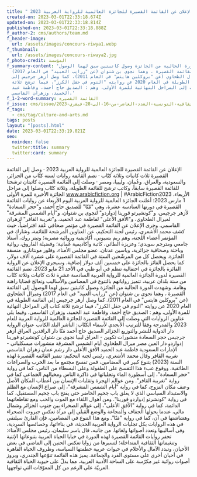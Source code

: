 ```yaml
---
title: " الإعلان عن القائمة القصيرة للجائزة العالمية للرواية العربية 2023"
created-on: 2023-03-01T22:33:18.674Z
updated-on: 2023-03-01T22:33:18.814Z
published-on: 2023-03-01T22:33:18.888Z
f_author-2: cms/authors/team.md
f_header-image:
  url: /assets/images/concours-riwya1.webp
f_thumbnail:
  url: /assets/images/concours-riwaya2.jpg
f_photo-credit: المؤسسة
f_summary-content: 'شهدت الدورة الحالية من الجائزة وصول كاتبتين سبق لهما الوصول
  إلى القائمة القصيرة ، وهما نجوى بن شتوان (عن "زرايب العبيد" في العام 2017)
  وميرال الطحاوي (عن "بروكلين هايتس" في العام 2011). كما وصل أزهر جرجيس إلى
  القائمة الطويلة في العام 2020 عن روايته "النوم في حقل الكرز"، فيما ترشح ثلاثة
  كتاب إلى المراحل النهائية للمرة الأولى، وهم : الصديق حاج أحمد، وفاطمة عبد
  الحميد، وزهران القاسمي.'
f_1-2-word-summary: القائمة القصيره
f_issue: cms/issue/مجلة-الثقافية-التونسية-العدد-العاشر-من-16-الى-28-فيفري-2023.md
f_tags:
  - cms/tag/Culture-and-arts.md
tags: posts
layout: "[posts].html"
date: 2023-03-01T22:33:19.021Z
seo:
  noindex: false
  twitter:title: summary
  twitter:card: summary
---
```

الإعلان عن القائمة القصيرة للجائزة العالمية للرواية العربية 2023 ·      وصل إلى القائمة القصيرة ثلاث كاتبات وثلاثة كتّاب ·      تضم القائمة روايات لستة كتّاب من الجزائر، والسعودية، والعراق، وعُمان، وليبيا، ومصر ·      وصلت إلى القائمة القصيرة كاتبتان ترشحتا للقائمة القصيرة سابقاً، وكاتب ترشح للقائمة الطويلة، وثلاثة كتّاب وصلوا إلى مراحل الجائزة الأخيرة للمرة الأولى www.arabicfiction.org | #ArabicFiction2023 الأربعاء، 1 مارس 2023: أعلنت الجائزة العالمية للرواية العربية اليوم الأربعاء عن روايات القائمة القصيرة في دورتها السادسة عشرة، وهي "مُنّا" للصديق حاج أحمد، و"حجر السعادة" لأزهر جرجيس، و"كونشيرتو قورينا إدواردو" لنجوى بن شتوان، و"أيام الشمس المشرقة" لميرال الطحاوي، و"الأفق الأعلى" لفاطمة عبد الحميد، و"تغريبة القافر" لزهران القاسمي. وجرى الإعلان عن القائمة القصيرة في مؤتمر صحافي عُقد افتراضياً، حيث كشف محمد الأشعري، رئيس لجنة التحكيم، عن العناوين المرشحة للقائمة، وشارك في المؤتمر أعضاء اللجنة، وهم ريم بسيوني، أكاديمية وروائية مصرية؛ وتيتز روك، أستاذ جامعي ومترجم سويدي؛ وعزيزة الطائي، كاتبة وأكاديمية عُمانية؛ وفضيلة الفاروق، روائية وباحثة وصحافية جزائرية، وياسين عدنان، عضو مجلس الأمناء، وفلور مونتانارو، منسقة الجائزة. ويحصل كل من المرشّحين الستة في القائمة القصيرة على عشرة آلاف دولار، كما يحصل الفائز بالجائزة على خمسين ألف دولار إضافية. وسيجري الإعلان عن الرواية الفائزة بالجائزة في احتفالية تنظم في أبو ظبي في الأحد 21 مايو 2023. تضم القائمة القصيرة لدورة الجائزة العالمية للرواية العربية السادسة عشرة ثلاث كاتبات وثلاثة كتّاب من ستة بلدان عربية، تتميز رواياتهم بالتنوع في المضامين والأساليب وتعالج قضايا راهنة وهامة. وشهدت الدورة الحالية من الجائزة وصول كاتبتين سبق لهما الوصول إلى القائمة القصيرة ، وهما نجوى بن شتوان (عن "زرايب العبيد" في العام 2017) وميرال الطحاوي (عن "بروكلين هايتس" في العام 2011). كما وصل أزهر جرجيس إلى القائمة الطويلة في العام 2020 عن روايته "النوم في حقل الكرز"، فيما ترشح ثلاثة كتاب إلى المراحل النهائية للمرة الأولى، وهم : الصديق حاج أحمد، وفاطمة عبد الحميد، وزهران القاسمي. وفيما يلي عناوين الروايات التي وصلت إلى القائمة القصيرة للجائزة العالمية للرواية العربية للعام 2023 والمدرجة وفقاً للترتيب الأبجدي لأسماء الكتّاب: الناشر البلد الكاتب عنوان الرواية دار الدواية للنشر والتوزيع الجزائر الصديق حاج أحمد مَنّا دار الرافدين العراق أزهر جرجيس حجر السعادة منشورات تكوين - العراق ليبيا نجوى بن شتوان كونشيرتو قورينا إدواردو دار العين مصر ميرال الطحاوي أيام الشمس المشرقة منشورات ميسكلياني - الإمارات السعودية فاطمة عبد الحميد الأفق الأعلى دار رشم عمان زهران القاسمي تغريبة القافر وقال محمد الأشعري، رئيس لجنة التحكيم: تتميز القائمة القصيرة لهذه السنة (2023) بتنوع كبير في المضامين، فمن تفسخ مجتمع ما بعد الحرب والصراعات الطائفية، ووقوع عبء هذا التفسخ على الطفولة وعلى البسطاء من الناس، كما في رواية "حجر السعادة"، إلى أسطورة الماء وتجلياتها في ذاكرة الناس ومخيالهم الجماعي كما في رواية "تغريبة القافر". ومن عوالم الهجرة وتقلبات الإنسان بين أعطاب المكان الأصل وعنف مكان النزوح، كما في رواية "أيام الشمس المشرقة"، إلى صراع الإنسان مع الظلم والاستبداد السياسي الذي لا يغلق باب جحيم الحاضر حتى يفتح باب جحيم المستقبل، كما في رواية "كونشرتو إدواردو قورينا". ومن أهوال اللقاء مع الموت والحب ومع تقاطعاتهما الدائمة، كما في رواية "الأفق الأعلى"، إلى عوالم الصحراء بين جنوب الجزائر وشمال مالي، عندما يحولها الجفاف والمجاعة والوضع القبلي إلى مرآة تعكس جبروت الصحراء وهشاشتها في آن، كما في رواية "مَنّا". ومع هذا التنوع في المضامين، فإن القارئ سيلتقي في هذه الروايات بكل تجليات الرواية العربية الحديثة، في بناءاتها، وخصائصها السردية، وفي أساليبها وتعدد أصواتها ولغاتها. من جانبه، قال ياسر سليمان، رئيس مجلس الأمناء: تحفر روايات القائمة القصيرة لهذه الدورة في خبايا الحياة العربية بتنوعاتها الإثنية وتنغيماتها الثقافية المتداخلة؛ لتسبرها من زوايا تعكس الحنين إلى الماضي في بعض الأحيان، وتبدد الآمال والأحلام في حيوات عربية حطمتها السياسة، وظروف الحياة القاهرة في أحيان أخرى على مستوى الفرد والجماعة. يميز هذه القائمة تنوّعها الجندري، وبروز أصوات روائية غير مكرّسة على الساحة الأدبية العربية، مما يدلّ على حيوية الحياة الثقافية العربيّة على الرغم من كل المعوّقات التي تواجهها.